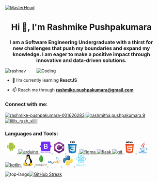 <!-- [![MasterHead](https://repository-images.githubusercontent.com/588181932/e36ec678-7984-4cdd-8e4c-a3932772ff8e)](https://rashnav.io) -->

<a href="https://rashnav.io">
    <img src="https://repository-images.githubusercontent.com/588181932/e36ec678-7984-4cdd-8e4c-a3932772ff8e" alt="MasterHead">
</a>


<h1 align="center">
    Hi 👋, I'm Rashmike Pushpakumara
</h1>

<h3 align="center">
    I am a Software Engineering Undergraduate with a thirst for new challenges that push my boundaries and expand my knowledge. I am eager to make a positive impact through innovative and data-driven solutions.
</h3>

<img align="right" alt="Coding" width="400" src="https://i.pinimg.com/originals/e4/26/70/e426702edf874b181aced1e2fa5c6cde.gif">

<p align="left"> 
    <img src="https://komarev.com/ghpvc/?username=RashNav&style=for-the-badge" alt="rashnav" /> 
</p>

- 🌱 I’m currently learning **ReactJS**

- 📫 Reach me through **rashmike.pushpakumara@gmail.com**

<h3 align="left">Connect with me:</h3>
<p align="left">
    <!-- LinkedIn -->
    <a href="https://www.linkedin.com/in/rashmike-pushpakumara/" target="blank">
        <img align="center" src="https://raw.githubusercontent.com/rahuldkjain/github-profile-readme-generator/master/src/images/icons/Social/linked-in-alt.svg" alt="rashmike-pushpakumara-001626283" height="30" width="40" />
    </a>
    <!-- Facebook -->
    <a href="https://fb.com/rashmitha.pushpakumara.9" target="blank">
        <img align="center" src="https://raw.githubusercontent.com/rahuldkjain/github-profile-readme-generator/master/src/images/icons/Social/facebook.svg" alt="rashmitha.pushpakumara.9" height="30" width="40" />
    </a>
    <!-- Instagram -->
    <a href="https://instagram.com/lllllx_rash_xlllll" target="blank">
        <img align="center" src="https://raw.githubusercontent.com/rahuldkjain/github-profile-readme-generator/master/src/images/icons/Social/instagram.svg" alt="lllllx_rash_xlllll" height="30" width="40" />
    </a>
</p>

<h3 align="left">Languages and Tools:</h3>
<p align="left">
    <!-- Android  -->
    <a href="https://developer.android.com" target="_blank" rel="noreferrer">
        <img src="https://raw.githubusercontent.com/devicons/devicon/master/icons/android/android-original-wordmark.svg" alt="android" width="40" height="40"/>
    </a> 
    <!-- Arduino  -->
    <a href="https://www.arduino.cc/" target="_blank" rel="noreferrer">
        <img src="https://cdn.worldvectorlogo.com/logos/arduino-1.svg" alt="arduino" width="40" height="40"/>
    </a> 
    <!-- Bootstrap  -->
    <a href="https://getbootstrap.com" target="_blank" rel="noreferrer">
        <img src="https://raw.githubusercontent.com/devicons/devicon/master/icons/bootstrap/bootstrap-plain-wordmark.svg" alt="bootstrap" width="40" height="40"/>
    </a> 
    <!-- C#  -->
    <a href="https://www.w3schools.com/cs/" target="_blank" rel="noreferrer">
        <img src="https://raw.githubusercontent.com/devicons/devicon/master/icons/csharp/csharp-original.svg" alt="csharp" width="40" height="40"/>
    </a> 
    <!-- CSS  -->
    <a href="https://www.w3schools.com/css/" target="_blank" rel="noreferrer">
        <img src="https://raw.githubusercontent.com/devicons/devicon/master/icons/css3/css3-original-wordmark.svg" alt="css3" width="40" height="40"/>
    </a> 
    <!-- Figma  -->
    <a href="https://www.figma.com/" target="_blank" rel="noreferrer">
        <img src="https://www.vectorlogo.zone/logos/figma/figma-icon.svg" alt="figma" width="40" height="40"/>
    </a> 
    <!-- Flask  -->
    <a href="https://flask.palletsprojects.com/" target="_blank" rel="noreferrer">
        <img src="https://www.vectorlogo.zone/logos/pocoo_flask/pocoo_flask-icon.svg" alt="flask" width="40" height="40"/>
    </a> 
    <!-- Git  -->
    <a href="https://git-scm.com/" target="_blank" rel="noreferrer">
        <img src="https://www.vectorlogo.zone/logos/git-scm/git-scm-icon.svg" alt="git" width="40" height="40"/>
    </a> 
    <!-- HTML  -->
    <a href="https://www.w3.org/html/" target="_blank" rel="noreferrer">
        <img src="https://raw.githubusercontent.com/devicons/devicon/master/icons/html5/html5-original-wordmark.svg" alt="html5" width="40" height="40"/>
    </a> 
    <!-- Java  -->
    <a href="https://www.java.com" target="_blank" rel="noreferrer">
        <img src="https://raw.githubusercontent.com/devicons/devicon/master/icons/java/java-original.svg" alt="java" width="40" height="40"/>
    </a> 
    <!-- Kotlin  -->
    <a href="https://kotlinlang.org" target="_blank" rel="noreferrer">
        <img src="https://www.vectorlogo.zone/logos/kotlinlang/kotlinlang-icon.svg" alt="kotlin" width="40" height="40"/>
    </a> 
    <!-- Linux  -->
    <a href="https://www.linux.org/" target="_blank" rel="noreferrer">
        <img src="https://raw.githubusercontent.com/devicons/devicon/master/icons/linux/linux-original.svg" alt="linux" width="40" height="40"/>
    </a> 
    <!-- MongoDB  -->
    <a href="https://www.mongodb.com/" target="_blank" rel="noreferrer">
        <img src="https://raw.githubusercontent.com/devicons/devicon/master/icons/mongodb/mongodb-original-wordmark.svg" alt="mongodb" width="40" height="40"/>
    </a> 
    <!-- MySQL  -->
    <a href="https://www.mysql.com/" target="_blank" rel="noreferrer">
        <img src="https://raw.githubusercontent.com/devicons/devicon/master/icons/mysql/mysql-original-wordmark.svg" alt="mysql" width="40" height="40"/>
    </a> 
    <!-- Python  -->
    <a href="https://www.python.org" target="_blank" rel="noreferrer">
        <img src="https://raw.githubusercontent.com/devicons/devicon/master/icons/python/python-original.svg" alt="python" width="40" height="40"/>
    </a> 
    <!-- React  -->
    <a href="https://reactjs.org/" target="_blank" rel="noreferrer">
        <img src="https://raw.githubusercontent.com/devicons/devicon/master/icons/react/react-original-wordmark.svg" alt="react" width="40" height="40"/>
    </a> 
</p>

<!-- Most used languages  -->
<p>
    <img align="left" src="https://github-readme-stats.vercel.app/api/top-langs?username=rashnav&show_icons=true&locale=en&layout=compact&theme=dark&hide_border=true" alt="top-langs" />
</p>

<!-- Streak  -->
<a href="https://git.io/streak-stats">
    <img src="https://github-readme-streak-stats.herokuapp.com?user=rashnav&theme=dark&hide_border=true" alt="GitHub Streak" />
</a>

<!-- Stats
<p>
    <img align="left" src="https://github-readme-stats.vercel.app/api?username=rashnav&show_icons=true&locale=en" alt="rashnav" />
</p>
-->
